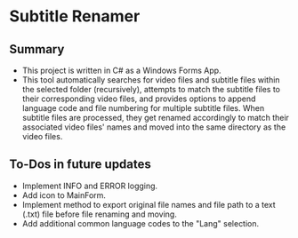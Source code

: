 # Subtitle Renamer


## Summary

- This project is written in C# as a Windows Forms App.
- This tool automatically searches for video files and subtitle files within the selected folder (recursively), attempts to match the subtitle files to their corresponding video files, and provides options to append language code and file numbering for multiple subtitle files. When subtitle files are processed, they get renamed accordingly to match their associated video files' names and moved into the same directory as the video files. 


## To-Dos in future updates

- Implement INFO and ERROR logging.
- Add icon to MainForm.
- Implement method to export original file names and file path to a text (.txt) file before file renaming and moving.
- Add additional common language codes to the "Lang" selection.